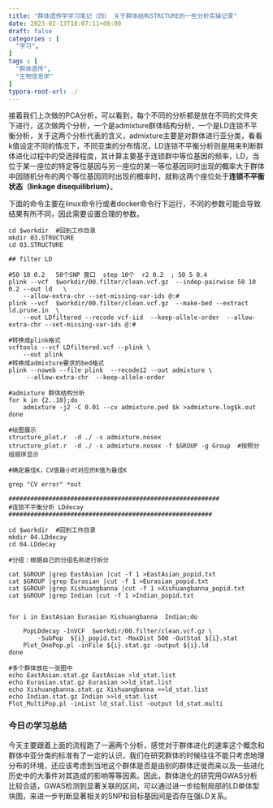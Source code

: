 ```yaml
---
title: "群体遗传学学习笔记（四） 关于群体结构STRCTURE的一些分析实操记录"
date: 2023-02-13T18:07:11+08:00
draft: false
categories : [
  "学习",
]
tags : [
  "群体遗传",
  "生物信息学"
]
typora-root-url: ./
---
```


接着我们上次做的PCA分析，可以看到，每个不同的分析都是放在不同的文件夹下进行，这次做两个分析，一个是admixture群体结构分析，一个是LD连锁不平衡分析，关于这两个分析代表的含义，admixture主要是对群体进行亚分类，看看k值设定不同的情况下，不同亚类的分布情况，LD连锁不平衡分析则是用来判断群体进化过程中的受选择程度，其计算主要基于连锁群中等位基因的频率，LD，当位于某一座位的特定等位基因与另一座位的某一等位基因同时出现的概率大于群体中因随机分布的两个等位基因同时出现的概率时，就称这两个座位处于**连锁不平衡状态（linkage disequilibrium）**。

下面的命令主要在linux命令行或者docker命令行下运行，不同的参数可能会导致结果有所不同，因此需要设置合理的参数。

```shell
cd $workdir  #回到工作目录
mkdir 03.STRUCTURE
cd 03.STRUCTURE

## filter LD 

#50 10 0.2   50个SNP 窗口  step 10个  r2 0.2  ; 50 5 0.4
plink --vcf  $workdir/00.filter/clean.vcf.gz  --indep-pairwise 50 10 0.2 --out ld   \
    --allow-extra-chr --set-missing-var-ids @:# 
plink --vcf  $workdir/00.filter/clean.vcf.gz  --make-bed --extract ld.prune.in  \
    --out LDfiltered --recode vcf-iid  --keep-allele-order  --allow-extra-chr --set-missing-var-ids @:#  

#转换成plink格式
vcftools --vcf LDfiltered.vcf --plink \
    --out plink
#转换成admixture要求的bed格式
plink --noweb --file plink  --recode12 --out admixture \
     --allow-extra-chr  --keep-allele-order

#admixture 群体结构分析
for k in {2..10};do
    admixture -j2 -C 0.01 --cv admixture.ped $k >admixture.log$k.out
done

#绘图展示 
structure_plot.r  -d ./ -s admixture.nosex 
structure_plot.r  -d ./ -s admixture.nosex -f $GROUP -g Group  #按照分组顺序显示

#确定最佳K，CV值最小时对应的K值为最佳K

grep "CV error" *out

##########################################################
#连锁不平衡分析 LDdecay
########################################################

cd $workdir  #回到工作目录
mkdir 04.LDdecay
cd 04.LDdecay

#分组：根据自己的分组名称进行拆分

cat $GROUP |grep EastAsian |cut -f 1 >EastAsian_popid.txt
cat $GROUP |grep Eurasian |cut -f 1 >Eurasian_popid.txt
cat $GROUP |grep Xishuangbanna |cut -f 1 >Xishuangbanna_popid.txt
cat $GROUP |grep Indian |cut -f 1 >Indian_popid.txt


for i in EastAsian Eurasian Xishuangbanna  Indian;do 

    PopLDdecay -InVCF  $workdir/00.filter/clean.vcf.gz \
        -SubPop  ${i}_popid.txt -MaxDist 500 -OutStat ${i}.stat
    Plot_OnePop.pl -inFile ${i}.stat.gz -output ${i}.ld
done 

#多个群体放在一张图中
echo EastAsian.stat.gz EastAsian >ld_stat.list
echo Eurasian.stat.gz Eurasian >>ld_stat.list
echo Xishuangbanna.stat.gz Xishuangbanna >>ld_stat.list
echo Indian.stat.gz Indian >>ld_stat.list
Plot_MultiPop.pl -inList ld_stat.list -output ld_stat.multi
```

### 今日の学习总结

今天主要跟着上面的流程跑了一遍两个分析，感觉对于群体进化的速率这个概念和群体中亚分类的标准有了一定的认识，我们在研究群体的时候往往不能只考虑地理分布的环境，还应该考虑到当地这个群体是否是由别的群体迁徙而来以及一些进化历史中的大事件对其造成的影响等等因素。因此，群体进化的研究用GWAS分析比较合适，GWAS检测到显著关联的区间，可以通过进一步绘制局部的LD单体型块图，来进一步判断显著相关的SNP和目标基因间是否存在强LD关系。
